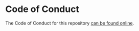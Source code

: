 # Code of Conduct

The Code of Conduct for this repository [can be found online](https://mugle.org/policies/code_of_conduct).